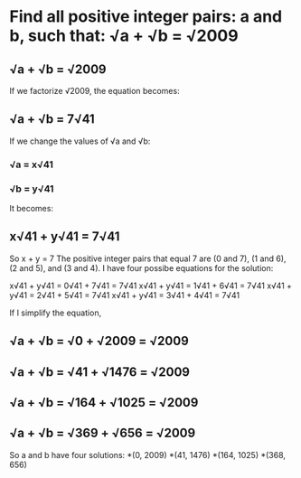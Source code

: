 # Find all positive integer pairs: a and b, such that: √a + √b = √2009

## √a + √b = √2009

If we factorize √2009, the equation becomes:
## √a + √b = 7√41

If we change the values of √a and √b:
### √a = x√41 
### √b = y√41

It becomes:
## x√41 + y√41 = 7√41

So x + y = 7
The positive integer pairs that equal 7 are (0 and 7), (1 and 6), (2 and 5), and (3 and 4).
I have four possibe equations for the solution:

x√41 + y√41  = 0√41 + 7√41 = 7√41
x√41 + y√41  = 1√41 + 6√41 = 7√41
x√41 + y√41  = 2√41 + 5√41 = 7√41
x√41 + y√41  = 3√41 + 4√41 = 7√41

If I simplify the equation, 
## √a + √b  = √0 + √2009 = √2009
## √a + √b  = √41 + √1476 = √2009
## √a + √b  = √164 + √1025 = √2009
## √a + √b  = √369 + √656 = √2009

So a and b have four solutions: 
*(0, 2009)
*(41, 1476)
*(164, 1025)
*(368, 656)
